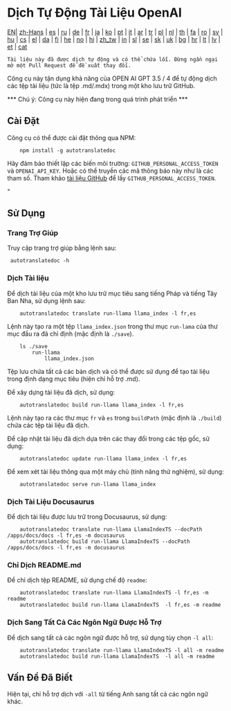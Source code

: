 
# Dịch Tự Động Tài Liệu OpenAI

[EN](./README.md)| [zh-Hans](/i18n/README_zh-Hans.md) | [es](/i18n/README_es.md) | [ru](/i18n/README_ru.md) | [de](/i18n/README_de.md) | [fr](/i18n/README_fr.md) | [ja](/i18n/README_ja.md) | [ko](/i18n/README_ko.md) | [pt](/i18n/README_pt.md) | [it](/i18n/README_it.md) | [ar](/i18n/README_ar.md) | [tr](/i18n/README_tr.md) | [pl](/i18n/README_pl.md) | [nl](/i18n/README_nl.md) | [th](/i18n/README_th.md) | [fa](/i18n/README_fa.md) | [ro](/i18n/README_ro.md) | [sv](/i18n/README_sv.md) | [hu](/i18n/README_hu.md) | [cs](/i18n/README_cs.md) | [el](/i18n/README_el.md) | [da](/i18n/README_da.md) | [fi](/i18n/README_fi.md) | [he](/i18n/README_he.md) | [no](/i18n/README_no.md) | [hi](/i18n/README_hi.md) | [zh_tw](/i18n/README_zh_tw.md) | [in](/i18n/README_in.md) | [sl](/i18n/README_sl.md) | [se](/i18n/README_se.md) | [sk](/i18n/README_sk.md) | [uk](/i18n/README_uk.md) | [bg](/i18n/README_bg.md) | [hr](/i18n/README_hr.md) | [lt](/i18n/README_lt.md) | [lv](/i18n/README_lv.md) | [et](/i18n/README_et.md) | [cat](/i18n/README_cat.md) 

```Tài liệu này đã được dịch tự động và có thể chứa lỗi. Đừng ngần ngại mở một Pull Request để đề xuất thay đổi.```


Công cụ này tận dụng khả năng của OPEN AI GPT 3.5 / 4 để tự động dịch các tệp tài liệu (tức là tệp .md/.mdx) trong một kho lưu trữ GitHub.

*** Chú ý: Công cụ này hiện đang trong quá trình phát triển ***


## Cài Đặt 

Công cụ có thể được cài đặt thông qua NPM:


```
    npm install -g autotranslatedoc
```

Hãy đảm bảo thiết lập các biến môi trường: `GITHUB_PERSONAL_ACCESS_TOKEN` và `OPENAI_API_KEY`. Hoặc có thể truyền các mã thông báo này như là các tham số. Tham khảo [tài liệu GitHub](https://docs.github.com/en/github/authenticating-to-github/creating-a-personal-access-token) để lấy `GITHUB_PERSONAL_ACCESS_TOKEN`.


 "
## Sử Dụng


### Trang Trợ Giúp
Truy cập trang trợ giúp bằng lệnh sau:
```
 autotranslatedoc -h
```
### Dịch Tài liệu

Để dịch tài liệu của một kho lưu trữ mục tiêu sang tiếng Pháp và tiếng Tây Ban Nha, sử dụng lệnh sau:
```
    autotranslatedoc translate run-llama llama_index -l fr,es
```


Lệnh này tạo ra một tệp `llama_index.json` trong thư mục `run-lama` của thư mục đầu ra đã chỉ định (mặc định là `./save`).
```
    ls ./save
        run-llama
            llama_index.json 
```
Tệp lưu chứa tất cả các bản dịch và có thể được sử dụng để tạo tài liệu trong định dạng mục tiêu (hiện chỉ hỗ trợ .md).

Để xây dựng tài liệu đã dịch, sử dụng:

```
    autotranslatedoc build run-llama llama_index -l fr,es
```


Lệnh này tạo ra các thư mục `fr` và `es` trong `buildPath` (mặc định là `./build`) chứa các tệp tài liệu đã dịch.

Để cập nhật tài liệu đã dịch dựa trên các thay đổi trong các tệp gốc, sử dụng:

```
    autotranslatedoc update run-llama llama_index -l fr,es
```


Để xem xét tài liệu thông qua một máy chủ (tính năng thử nghiệm), sử dụng:
```
    autotranslatedoc serve run-llama llama_index
```
### Dịch Tài Liệu Docusaurus

Để dịch tài liệu được lưu trữ trong Docusaurus, sử dụng:

```
    autotranslatedoc translate run-llama LlamaIndexTS --docPath /apps/docs/docs -l fr,es -m docusaurus
    autotranslatedoc build run-llama LlamaIndexTS --docPath /apps/docs/docs -l fr,es -m docusaurus
```
### Chỉ Dịch README.md

Để chỉ dịch tệp README, sử dụng chế độ `readme`:

```
    autotranslatedoc translate run-llama LlamaIndexTS -l fr,es -m readme
    autotranslatedoc build run-llama LlamaIndexTS  -l fr,es -m readme
```
### Dịch Sang Tất Cả Các Ngôn Ngữ Được Hỗ Trợ

Để dịch sang tất cả các ngôn ngữ được hỗ trợ, sử dụng tùy chọn `-l all`:

```
    autotranslatedoc translate run-llama LlamaIndexTS -l all -m readme
    autotranslatedoc build run-llama LlamaIndexTS  -l all -m readme
```
## Vấn Đề Đã Biết

Hiện tại, chỉ hỗ trợ dịch với `-all` từ tiếng Anh sang tất cả các ngôn ngữ khác.
